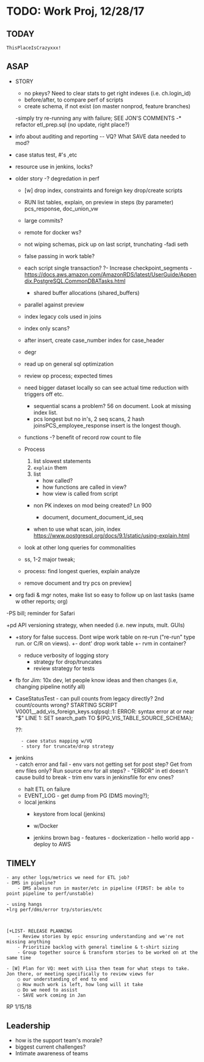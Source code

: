 # TODO: Work Proj, 12/28/17

## TODAY

    ThisPlaceIsCrazyxxx!






## ASAP

- STORY
    - no pkeys? Need to clear stats to get right indexes (i.e. ch.login_id)
    - before/after, to compare perf of scripts
    - create schema, if not exist (on master nonprod, feature branches)

    -simply try re-running any with failure; SEE JON'S COMMENTS
    -* refactor etl_prep.sql (no update, right place?)


- info about auditing and reporting -- VQ? What SAVE data needed to mod?
- case status test, #'s ,etc
- resource use in jenkins, locks?



- older story
    -? degredation in perf

    - [w] drop index, constraints and foreign key drop/create scripts
    - RUN list tables, explain, on preview in steps (by parameter)
         pcs_response, doc_union_vw
    
    - large commits?
    - remote for docker ws? 

    - not wiping schemas, pick up on last script, trunchating
    -fadi seth
    - false passing in work table?
    - each script single transaction?
    ?- Increase checkpoint_segments
        -https://docs.aws.amazon.com/AmazonRDS/latest/UserGuide/Appendix.PostgreSQL.CommonDBATasks.html
        - shared buffer allocations (shared_buffers)
    - parallel against preview
    - index legacy cols used in joins
    - index only scans?

    - after insert, create case_number index for case_header
    - degr

    - read up on general sql optimization
    - review op process; expected times
    - need bigger dataset locally so can see actual time reduction with triggers off etc.
        - sequential scans a problem? 56 on document. Look at missing index list.     
        - pcs longest but no in's, 2 seq scans, 2 hash joinsPCS_employee_response insert is the longest though.
    
    - functions
    -? benefit of record row count to file
    
    - Process
        1. list slowest statements
        1. `explain` them
        1. list
            - how called?
            - how functions are called in view?
            - how view is called from script
        - non PK indexes on mod being created? Ln 900
            - document, document_document_id_seq
    
        - when to use what scan, join, index
        https://www.postgresql.org/docs/9.1/static/using-explain.html

    - look at other long queries for commonalities
    - ss, 1-2 major tweak;
    - process: find longest queries, explain analyze
    - remove document and try pcs on preview]


- org fadi & mgr notes, make list so easy to follow up on last tasks (same w other reports; org)


-PS bill; reminder for Safari
    
+pd API versioning strategy, when needed (i.e. new inputs, mult. GUIs)


- +story for false success. Dont wipe work table on re-run ("re-run" type run. or C/R on views).
    +- dont' drop work table
    +- rvm in container?
    - reduce verbosity of logging story
        - strategy for drop/truncates
        - review strategy for tests
    






- fb for Jim: 10x dev, let people know ideas and then changes (i.e, changing pipeline notify all)

    
    

- CaseStatusTest - can pull counts from legacy directly? 2nd count/counts wrong?
    STARTING SCRIPT V0001__add_vis_foreign_keys.sqlpsql:<stdin>:1: ERROR:  syntax error at or near "$"
LINE 1: SET search_path TO ${PG_VIS_TABLE_SOURCE_SCHEMA};

    ??:

        - caee status mapping w/VQ
        - story for truncate/drop strategy

- jenkins   
        - catch error and fail
        - env vars not getting set for post step? Get from env files only? Run source env for all steps?
        - "ERROR" in etl doesn't cause build to break
        - trim env vars in jenkinsfile for env ones?
    - halt ETL on failure
    - EVENT_LOG - get dump from PG (DMS moving?); 
    - local jenkins
        - keystore from local (jenkins)

        - w/Docker
        - jenkins brown bag
                - features
                    - dockerization
                - hello world app
                    - deploy to AWS


## TIMELY

    - any other logs/metrics we need for ETL job?
    - DMS in pipeline?
        - DMS always run in master/etc in pipeline (FIRST: be able to point pipeline to perf/unstable)

    - using hangs
    +lrg perf/dms/error trp/stories/etc

    

    [+LIST- RELEASE PLANNING
        - Review stories by epic ensuring understanding and we're not missing anything
        - Prioritize backlog with general timeline & t-shirt sizing
        - Group together source & transform stories to be worked on at the same time

    - [W] Plan for VQ: meet with Lisa then team for what steps to take. Jon there, or meeting specifically to review views for 
        ○ our understanding of end to end
        ○ How much work is left, how long will it take
        ○ Do we need to assist
        - SAVE work coming in Jan



RP 1/15/18


## Leadership

- how is the support team's morale?
- biggest current challenges?
- Intimate awareness of teams